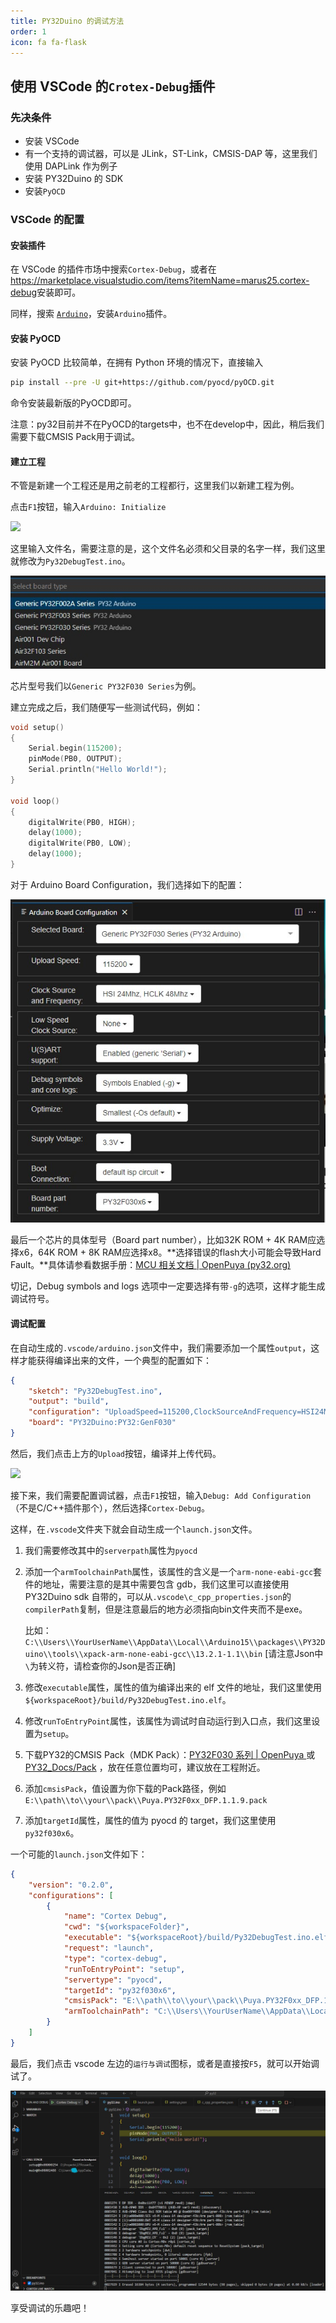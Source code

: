 ```yaml
---
title: PY32Duino 的调试方法
order: 1
icon: fa fa-flask
---
```


## 使用 VSCode 的`Crotex-Debug`插件

### 先决条件

- 安装 VSCode
- 有一个支持的调试器，可以是 JLink，ST-Link，CMSIS-DAP 等，这里我们使用 DAPLink 作为例子
- 安装 PY32Duino 的 SDK
- 安装`PyOCD`

### VSCode 的配置

#### 安装插件

在 VSCode 的插件市场中搜索`Cortex-Debug`，或者在<https://marketplace.visualstudio.com/items?itemName=marus25.cortex-debug>安装即可。

同样，搜索 [`Arduino`](https://marketplace.visualstudio.com/items?itemName=vsciot-vscode.vscode-arduino)，安装`Arduino`插件。

#### 安装 PyOCD

安装 PyOCD 比较简单，在拥有 Python 环境的情况下，直接输入

```bash
pip install --pre -U git+https://github.com/pyocd/pyOCD.git
```

命令安装最新版的PyOCD即可。

注意：py32目前并不在PyOCD的targets中，也不在develop中，因此，稍后我们需要下载CMSIS Pack用于调试。

#### 建立工程

不管是新建一个工程还是用之前老的工程都行，这里我们以新建工程为例。

点击`F1`按钮，输入`Arduino: Initialize`

![](image/2023-10-05-01-11-32.png)

这里输入文件名，需要注意的是，这个文件名必须和父目录的名字一样，我们这里就修改为`Py32DebugTest.ino`。

![](image/2024-02-11-180751.jpg)

芯片型号我们以`Generic PY32F030 Series`为例。

建立完成之后，我们随便写一些测试代码，例如：

```cpp
void setup()
{
    Serial.begin(115200);
    pinMode(PB0, OUTPUT);
    Serial.println("Hello World!");
}

void loop()
{
    digitalWrite(PB0, HIGH);
    delay(1000);
    digitalWrite(PB0, LOW);
    delay(1000);
}
```

对于 Arduino Board Configuration，我们选择如下的配置：

![](image/2024-02-11-181028.jpg)

最后一个芯片的具体型号（Board part number），比如32K ROM + 4K RAM应选择x6，64K ROM + 8K RAM应选择x8。**选择错误的flash大小可能会导致Hard Fault。**具体请参看数据手册：[MCU 相关文档 | OpenPuya (py32.org)](https://py32.org/mcu/)

切记，Debug symbols and logs 选项中一定要选择有带`-g`的选项，这样才能生成调试符号。

#### 调试配置

在自动生成的`.vscode/arduino.json`文件中，我们需要添加一个属性`output`，这样才能获得编译出来的文件，一个典型的配置如下：

```json
{
    "sketch": "Py32DebugTest.ino",
    "output": "build",
    "configuration": "UploadSpeed=115200,ClockSourceAndFrequency=HSI24M_HCLK48M,LowSpeedClockSource=None,xserial=generic,dbg=enable_sym,opt=osstd,SupplyVoltage=3V3,BootConnection=defaule,pnum=PY32F030x6",
    "board": "PY32Duino:PY32:GenF030"
}
```

然后，我们点击上方的`Upload`按钮，编译并上传代码。

![](image/2023-10-05-01-23-50.png)

接下来，我们需要配置调试器，点击`F1`按钮，输入`Debug: Add Configuration`（不是C/C++插件那个），然后选择`Cortex-Debug`。

这样，在`.vscode`文件夹下就会自动生成一个`launch.json`文件。
1. 我们需要修改其中的`serverpath`属性为`pyocd`

2. 添加一个`armToolchainPath`属性，该属性的含义是一个`arm-none-eabi-gcc`套件的地址，需要注意的是其中需要包含 gdb，我们这里可以直接使用 PY32Duino sdk 自带的，可以从`.vscode\c_cpp_properties.json`的`compilerPath`复制，但是注意最后的地方必须指向bin文件夹而不是exe。

   比如：`C:\\Users\\YourUserName\\AppData\\Local\\Arduino15\\packages\\PY32Duino\\tools\\xpack-arm-none-eabi-gcc\\13.2.1-1.1\\bin`   [请注意Json中`\`为转义符，请检查你的Json是否正确]

3. 修改`executable`属性，属性的值为编译出来的 elf 文件的地址，我们这里使用`${workspaceRoot}/build/Py32DebugTest.ino.elf`。

4. 修改`runToEntryPoint`属性，该属性为调试时自动运行到入口点，我们这里设置为`setup`。

5. 下载PY32的CMSIS Pack（MDK Pack）：[PY32F030 系列 | OpenPuya  ](https://py32.org/mcu/PY32F030xx.html#pack-mdk)或 [PY32_Docs/Pack](https://github.com/decaday/PY32_Docs/tree/main/Pack) ，放在任意位置均可，建议放在工程附近。

6. 添加`cmsisPack`，值设置为你下载的Pack路径，例如 `E:\\path\\to\\your\\pack\\Puya.PY32F0xx_DFP.1.1.9.pack`

7. 添加`targetId`属性，属性的值为 pyocd 的 target，我们这里使用`py32f030x6`。

   

一个可能的`launch.json`文件如下：

```json
{
    "version": "0.2.0",
    "configurations": [
        {
            "name": "Cortex Debug",
            "cwd": "${workspaceFolder}",
            "executable": "${workspaceRoot}/build/Py32DebugTest.ino.elf",
            "request": "launch",
            "type": "cortex-debug",
            "runToEntryPoint": "setup",
            "servertype": "pyocd",
            "targetId": "py32f030x6",
            "cmsisPack": "E:\\path\\to\\your\\pack\\Puya.PY32F0xx_DFP.1.1.9.pack",
            "armToolchainPath": "C:\\Users\\YourUserName\\AppData\\Local\\Arduino15\\packages\\PY32Duino\\tools\\xpack-arm-none-eabi-gcc\\13.2.1-1.1\\bin"
        }
    ]
}
```

   

最后，我们点击 vscode 左边的`运行与调试`图标，或者是直接按`F5`，就可以开始调试了。

![](image/2024-02-11-182755.jpg)

享受调试的乐趣吧！
